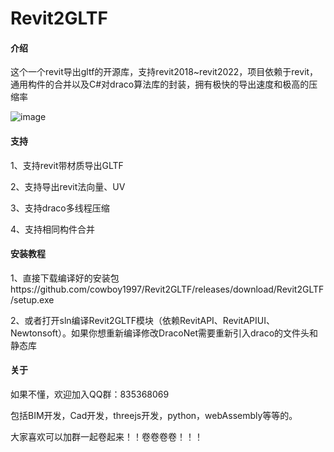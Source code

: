 # Revit2GLTF

#### 介绍

这个一个revit导出gltf的开源库，支持revit2018~revit2022，项目依赖于revit，通用构件的合并以及C#对draco算法库的封装，拥有极快的导出速度和极高的压缩率

![image](https://github.com/cowboy1997/Revit2GLTF/blob/main/test.png)

#### 支持

1、支持revit带材质导出GLTF

2、支持导出revit法向量、UV

3、支持draco多线程压缩

4、支持相同构件合并

#### 安装教程

1、直接下载编译好的安装包https://github.com/cowboy1997/Revit2GLTF/releases/download/Revit2GLTF/setup.exe

2、或者打开sln编译Revit2GLTF模块（依赖RevitAPI、RevitAPIUI、Newtonsoft）。如果你想重新编译修改DracoNet需要重新引入draco的文件头和静态库

#### 关于

如果不懂，欢迎加入QQ群：835368069

包括BIM开发，Cad开发，threejs开发，python，webAssembly等等的。

大家喜欢可以加群一起卷起来！！卷卷卷卷！！！
